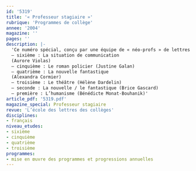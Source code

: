 ```yaml
---
id: '5319'
title: '« Professeur stagiaire »'
rubrique: 'Programmes de collège'
annee: '2004'
magazine: ''
pages: ''
description: |-
  'Ce numéro spécial, conçu par une équipe de « néo-profs » de lettres et coordonné par Bénédicte Monat-Bouhanik, propose une progression annuelle pour chaque niveau de la sixième à la première, accompagnée de la première séquence sous forme de tableau, et de la première séance développée. Il donne les « trucs et astuces » pour maîtriser la situation dans l’établissement et faire face à la classe dès le premier jour.
  – sixième : La situation de communication
  (Aurore Violas)
  – cinquième : Le roman policier (Justine Galan)
  – quatrième : La nouvelle fantastique
  (Alexandra Cormier)
  – troisième : Le théâtre (Hélène Dardelin)
  – seconde : La nouvelle / le fantastique (Brice Gascard)
  – première : L’humanisme (Bénédicte Monat-Bouhanik)'
article_pdf: '5319.pdf'
magazine_special: Professeur stagiaire
revue: 'L’école des lettres des collèges'
disciplines:
- français
niveau_etudes:
- sixième
- cinquième
- quatrième
- troisième
programmes:
- mise en œuvre des programmes et progressions annuelles
---
```

